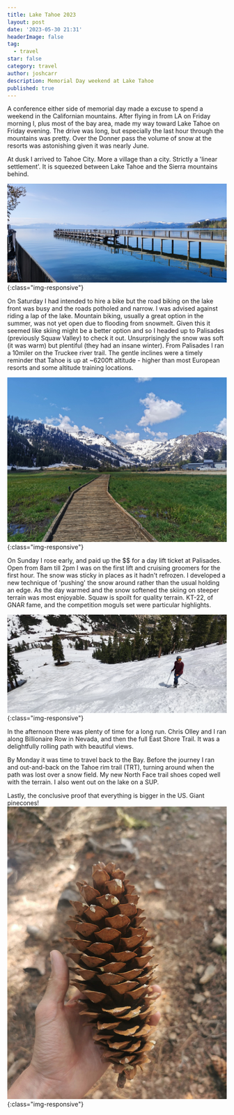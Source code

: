 ```yaml
---
title: Lake Tahoe 2023
layout: post
date: '2023-05-30 21:31'
headerImage: false
tag:
  - travel
star: false
category: travel
author: joshcarr
description: Memorial Day weekend at Lake Tahoe
published: true
---
```

A conference either side of memorial day made a excuse to spend a weekend in the Californian mountains. After flying in from LA on Friday morning I, plus most of the bay area, made my way toward Lake Tahoe on Friday evening. The drive was long, but especially the last hour through the mountains was pretty. Over the Donner pass the volume of snow at the resorts was astonishing given it was nearly June. 

At dusk I arrived to Tahoe City. More a village than a city. Strictly a 'linear settlement'. It is squeezed between Lake Tahoe and the Sierra mountains behind. 

![Tahoe Lake](/assets/images/Tahoe/lake.jpg){:class="img-responsive"}

On Saturday I had intended to hire a bike but the road biking on the lake front was busy and the roads potholed and narrow. I was advised against riding a lap of the lake. Mountain biking, usually a great option in the summer, was not yet open due to flooding from snowmelt. Given this it seemed like skiing might be a better option and so I headed up to Palisades (previously Squaw Valley) to check it out. Unsurprisingly the snow was soft (it was warm) but plentiful (they had an insane winter). From Palisades I ran a 10miler on the Truckee river trail. The gentle inclines were a timely reminder that Tahoe is up at ~6200ft altitude - higher than most European resorts and some altitude training locations.

![Running](/assets/images/Tahoe/run.jpg){:class="img-responsive"}

On Sunday I rose early, and paid up the $$ for a day lift ticket at Palisades. Open from 8am till 2pm I was on the first lift and cruising groomers for the first hour. The snow was sticky in places as it hadn't refrozen. I developed a new technique of 'pushing' the snow around rather than the usual holding an edge. As the day warmed and the snow softened the skiing on steeper terrain was most enjoyable. Squaw is spoilt for quality terrain. KT-22, of GNAR fame, and the competition moguls set were particular highlights.

![Skiing](/assets/images/Tahoe/ski.jpg){:class="img-responsive"}

In the afternoon there was plenty of time for a long run. Chris Olley and I ran along Billionaire Row in Nevada, and then the full East Shore Trail. It was a delightfully rolling path with beautiful views. 

By Monday it was time to travel back to the Bay. Before the journey I ran and out-and-back on the Tahoe rim trail (TRT), turning around when the path was lost over a snow field. My new North Face trail shoes coped well with the terrain. I also went out on the lake on a SUP.

Lastly, the conclusive proof that everything is bigger in the US. Giant pinecones!
![Pinecone](/assets/images/Tahoe/pinecone.jpg){:class="img-responsive"}

